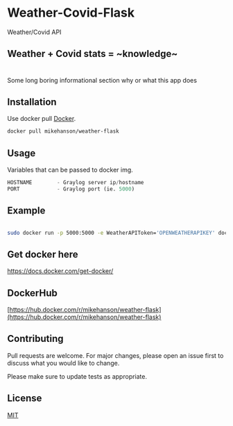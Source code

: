 # Weather-Covid-Flask
Weather/Covid API 

## Weather + Covid stats = ~knowledge~

#
Some long boring informational section why or what this app does

## Installation

Use docker pull [Docker](https://hub.docker.com/r/mikehanson/weather-flask).

```bash
docker pull mikehanson/weather-flask
```

## Usage

Variables that can be passed to docker img. 
```python
HOSTNAME        - Graylog server ip/hostname
PORT            - Graylog port (ie. 5000)
```

## Example 

```bash 

sudo docker run -p 5000:5000 -e WeatherAPIToken='OPENWEATHERAPIKEY' docker_img_name

```

## Get docker here 
https://docs.docker.com/get-docker/

## DockerHub 
[https://hub.docker.com/r/mikehanson/weather-flask](https://hub.docker.com/r/mikehanson/weather-flask)

## Contributing
Pull requests are welcome. For major changes, please open an issue first to discuss what you would like to change.

Please make sure to update tests as appropriate.

## License
[MIT](https://choosealicense.com/licenses/mit/)
